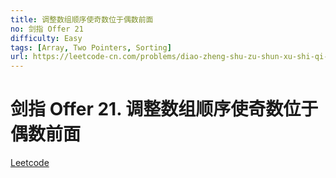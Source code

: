 ```yaml
---
title: 调整数组顺序使奇数位于偶数前面
no: 剑指 Offer 21
difficulty: Easy
tags: [Array, Two Pointers, Sorting]
url: https://leetcode-cn.com/problems/diao-zheng-shu-zu-shun-xu-shi-qi-shu-wei-yu-ou-shu-qian-mian-lcof/
---
```


# 剑指 Offer 21. 调整数组顺序使奇数位于偶数前面

[Leetcode](https://leetcode-cn.com/problems/diao-zheng-shu-zu-shun-xu-shi-qi-shu-wei-yu-ou-shu-qian-mian-lcof/)


